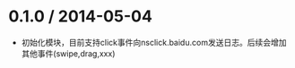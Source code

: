 0.1.0 / 2014-05-04
==================

* 初始化模块，目前支持click事件向nsclick.baidu.com发送日志。后续会增加其他事件(swipe,drag,xxx)
